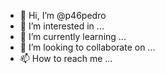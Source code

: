 - 👋 Hi, I’m @p46pedro
- 👀 I’m interested in ...
- 🌱 I’m currently learning ...
- 💞️ I’m looking to collaborate on ...
- 📫 How to reach me ...

<!---
p46pedro/p46pedro is a ✨ special ✨ repository because its `README.md` (this file) appears on your GitHub profile.
You can click the Preview link to take a look at your changes.
--->
